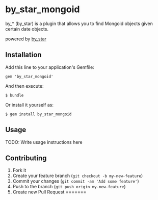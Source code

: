 # by_star_mongoid

by_* (by_star) is a plugin that allows you to find Mongoid objects given certain date objects.

powered by [by_star](https://github.com/radar/by_star)

## Installation

Add this line to your application's Gemfile:

    gem 'by_star_mongoid'

And then execute:

    $ bundle

Or install it yourself as:

    $ gem install by_star_mongoid

## Usage

TODO: Write usage instructions here

## Contributing

1. Fork it
2. Create your feature branch (`git checkout -b my-new-feature`)
3. Commit your changes (`git commit -am 'Add some feature'`)
4. Push to the branch (`git push origin my-new-feature`)
5. Create new Pull Request
=======

